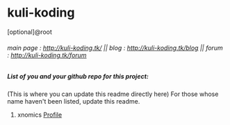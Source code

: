 # kuli-koding
[optional]@root


###### main page : http://kuli-koding.tk/ || blog      : http://kuli-koding.tk/blog || forum     : http://kuli-koding.tk/forum

##### List of you and your github repo for this project:

(This is where you can update this readme directly here)
For those whose name haven't been listed, update this readme.

1. xnomics <a href="https://github.com/xnomics">Profile</a>
